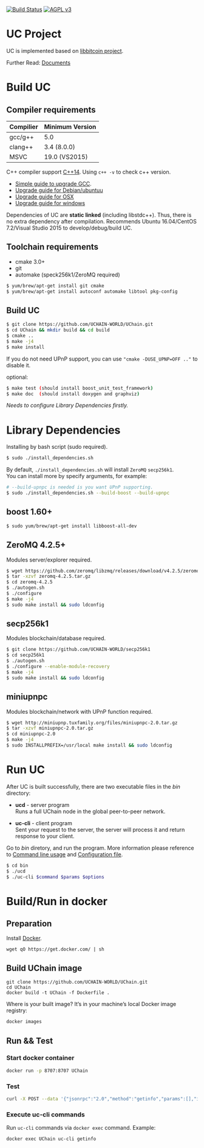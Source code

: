 
[![Build Status](https://travis-ci.org/UCHAIN-WORLD/UChain.svg?branch=master)](https://travis-ci.org/UCHAIN-WORLD/UChain)
[![AGPL v3](https://img.shields.io/badge/license-AGPL%20v3-brightgreen.svg)](./LICENSE)

# UC Project
UC is implemented based on [libbitcoin project](https://github.com/libbitcoin).

Further Read: [Documents](http://docs.uc.org)

# Build UC

## Compiler requirements
| Compilier | Minimum Version |  
| ---------| ---------------- | 
| gcc/g++ |   5.0             |  
| clang++ |   3.4 (8.0.0)     |  
| MSVC    |   19.0 (VS2015)   |  

C++ compiler support [C++14](http://en.cppreference.com/w/cpp/compiler_support). 
Using `c++ -v` to check c++ version.
- [Simple guide to upgrade GCC](http://docs.uc.org/helpdoc/upgrade-gcc.html).
- [Upgrade guide for Debian/ubuntuu](https://github.com/libbitcoin/libbitcoin#debianubuntu)
- [Upgrade guide for OSX](https://github.com/libbitcoin/libbitcoin#macintosh)
- [Upgrade guide for windows](https://github.com/libbitcoin/libbitcoin#windows)

Dependencies of UC are **static linked** (including libstdc++). 
Thus, there is no extra dependency after compilation.
Recommends Ubuntu 16.04/CentOS 7.2/Visual Studio 2015 to develop/debug/build UC.

## Toolchain requirements
- cmake 3.0+
- git
- automake (speck256k1/ZeroMQ required)

```bash
$ yum/brew/apt-get install git cmake
$ yum/brew/apt-get install autoconf automake libtool pkg-config
```

## Build UC
```bash
$ git clone https://github.com/UCHAIN-WORLD/UChain.git
$ cd UChain && mkdir build && cd build
$ cmake ..
$ make -j4
$ make install
```
If you do not need UPnP support, you can use `"cmake -DUSE_UPNP=OFF .."` to disable it.

optional:
```bash
$ make test (should install boost_unit_test_framework)
$ make doc  (should install doxygen and graphviz)
```
*Needs to configure Library Dependencies firstly.*

# Library Dependencies

Installing by bash script (sudo required).
```bash
$ sudo ./install_dependencies.sh
```
By default, `./install_dependencies.sh` will install `ZeroMQ` `secp256k1`.  
You can install more by specify arguments, for example:
```bash
# --build-upnpc is needed is you want UPnP supporting.
$ sudo ./install_dependencies.sh --build-boost --build-upnpc
```

## boost 1.60+
```bash
$ sudo yum/brew/apt-get install libboost-all-dev
```

## ZeroMQ 4.2.5+
Modules server/explorer required.

```bash
$ wget https://github.com/zeromq/libzmq/releases/download/v4.2.5/zeromq-4.2.5.tar.gz
$ tar -xzvf zeromq-4.2.5.tar.gz
$ cd zeromq-4.2.5
$ ./autogen.sh
$ ./configure
$ make -j4
$ sudo make install && sudo ldconfig
```

## secp256k1 
Modules blockchain/database required.

```bash
$ git clone https://github.com/UCHAIN-WORLD/secp256k1
$ cd secp256k1
$ ./autogen.sh
$ ./configure --enable-module-recovery
$ make -j4
$ sudo make install && sudo ldconfig
```

## miniupnpc
Modules blockchain/network with UPnP function required.

```bash
$ wget http://miniupnp.tuxfamily.org/files/miniupnpc-2.0.tar.gz
$ tar -xzvf miniupnpc-2.0.tar.gz
$ cd miniupnpc-2.0
$ make -j4
$ sudo INSTALLPREFIX=/usr/local make install && sudo ldconfig
```

# Run UC
After UC is built successfully, there are two executable files in the _bin_ directory:

 - **ucd** - server program  
   Runs a full UChain node in the global peer-to-peer network.

 - **uc-cli** - client program  
   Sent your request to the server, the server will process it and return response to your client.

Go to _bin_ diretory, and run the program.
More information please reference to [Command line usage](https://docs.uc.org/docs/command-line.html) and [Configuration file](https://docs.uc.org/docs/config-file.html).
```bash
$ cd bin
$ ./ucd
$ ./uc-cli $command $params $options
```

# Build/Run in docker

## Preparation
Install [Docker](https://docs.docker.com/).
```
wget qO https://get.docker.com/ | sh
```

## Build UChain image
```
git clone https://github.com/UCHAIN-WORLD/UChain.git
cd UChain
docker build -t UChain -f Dockerfile .
```

Where is your built image? It’s in your machine’s local Docker image registry:
```bash
docker images
```

## Run && Test

### Start docker container
```bash
docker run -p 8707:8707 UChain
```

### Test
```bash
curl -X POST --data '{"jsonrpc":"2.0","method":"getinfo","params":[],"id":25}' http://127.0.0.1:8707/rpc/v2
```

### Execute uc-cli commands
Run `uc-cli` commands via `docker exec` command. Example:
```bash
docker exec UChain uc-cli getinfo
```
